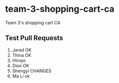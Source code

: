 # team-3-shopping-cart-ca

Team 3's shopping cart CA

## Test Pull Requests
1. Jared OK 
2. Thina OK
3. Hiroyo 
4. Dion OK
5. Shengyi CHANGES
6. Ma Li ok